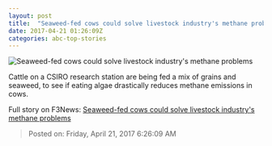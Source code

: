 ```yaml
---
layout: post
title:  "Seaweed-fed cows could solve livestock industry's methane problems"
date: 2017-04-21 01:26:09Z
categories: abc-top-stories
---
```


![Seaweed-fed cows could solve livestock industry's methane problems](http://www.abc.net.au/news/image/5435358-16x9-700x394.jpg)

Cattle on a CSIRO research station are being fed a mix of grains and seaweed, to see if eating algae drastically reduces methane emissions in cows.


Full story on F3News: [Seaweed-fed cows could solve livestock industry's methane problems](http://www.f3nws.com/n/fQgXPB)

> Posted on: Friday, April 21, 2017 6:26:09 AM
